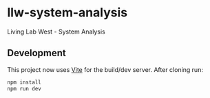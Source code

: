 # llw-system-analysis

Living Lab West - System Analysis

## Development

This project now uses [Vite](https://vitejs.dev/) for the build/dev server. After cloning run:

```bash
npm install
npm run dev
```

